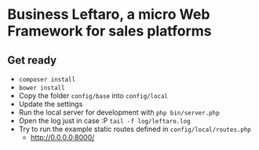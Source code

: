 Business Leftaro, a micro Web Framework for sales platforms
=============================

Get ready
--------------

- `composer install`
- `bower install`
- Copy the folder `config/base` into `config/local`
- Update the settings
- Run the local server for development with `php bin/server.php`
- Open the log just in case :P `tail -f log/leftaro.log`
- Try to run the example static routes defined in `config/local/routes.php`
  - http://0.0.0.0:8000/


